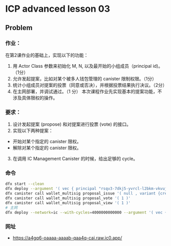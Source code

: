 # ICP advanced lesson 03

## Problem
### 作业：
在第2课作业的基础上，实现以下的功能：
1. 用 Actor Class 参数来初始化 M, N, 以及最开始的小组成员（principal id)。（1分）
2. 允许发起提案，比如对某个被多人钱包管理的 canister 限制权限。（1分）
3. 统计小组成员对提案的投票（同意或否决），并根据投票结果执行决议。（2分）
4. 在主网部署，并调试通过。（1 分）
本次课程作业先实现基本的提案功能，不涉及具体限权的操作。

### 要求：
1. 设计发起提案 (propose) 和对提案进行投票 (vote) 的接口。
2. 实现以下两种提案：
- 开始对某个指定的 canister 限权。
- 解除对某个指定的 canister 限权。
3. 在调用 IC Management Canister 的时候，给出足够的 cycle。

### 命令
```bash
dfx start --clean
dfx deploy --argument '( vec { principal "rsqv3-7dkj5-yvrcl-l2bkm-vkvuj-tdync-my6md-ob6uj-ah3bu-dpk3x-gqe"}, 1 )'
dfx canister call wallet_multisig proposal_issue '( null , variant {create}, record { create = opt record {freezing_threshold = null; controllers = opt vec { principal "22ylo-gaaaa-aaaao-aag3a-cai" }; memory_allocation = null; compute_allocation = null} })'
dfx canister call wallet_multisig proposal_vote '( 1 )'
dfx canister call wallet_multisig proposal_view '( 1 )'
# 主网
dfx deploy --network=ic --with-cycles=4000000000000 --argument '( vec { principal "rsqv3-7dkj5-yvrcl-l2bkm-vkvuj-tdync-my6md-ob6uj-ah3bu-dpk3x-gqe"}, 1 )'
```

### 网址
- https://a4gq6-oaaaa-aaaab-qaa4q-cai.raw.ic0.app/